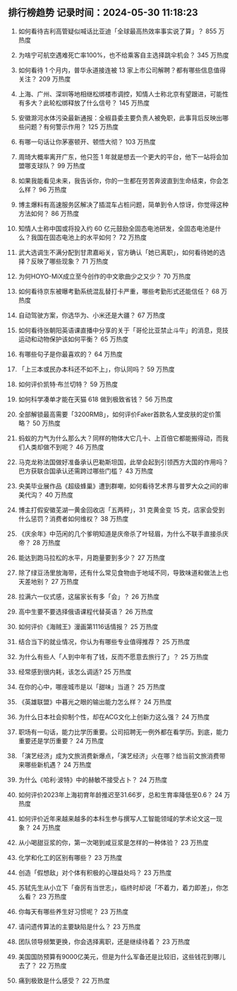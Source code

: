 
## 排行榜趋势 记录时间：2024-05-30 11:18:23
  
  1. 如何看待吉利高管疑似喊话比亚迪「全球最高热效率事实说了算」？ 855 万热度
    
  2. 为啥宁可航空遇难死亡率100%，也不给乘客自主选择跳伞机会？ 345 万热度
    
  3. 如何看待 1 个月内，普华永道接连被 13 家上市公司解聘？都有哪些信息值得关注？ 209 万热度
    
  4. 上海、广州、深圳等地相继松绑楼市调控，知情人士称北京有望跟进，可能性有多大？此轮松绑释放了什么信号？ 145 万热度
    
  5. 安徽滁河水体污染最新通报：全椒县委主要负责人被免职，此事背后反映出哪些问题？有何警示作用？ 125 万热度
    
  6. 有哪一句话让你茅塞顿开、顿悟大彻？ 103 万热度
    
  7. 周琦大概率离开广东，他只签 1 年就是想去一个更大的平台，他下一站将会加盟哪支球队？ 99 万热度
    
  8. 如果我能看见未来，我告诉你，你的一生都在劳苦奔波直到生命结束，你会怎么样？ 96 万热度
    
  9. 博主爆料有高速服务区解决了插混车占桩问题，简单到令人惊讶，你觉得这种方法如何？ 86 万热度
    
  10. 知情人士称中国或将投入约 60 亿元鼓励全固态电池研发，全固态电池是什么？我国在固态电池上的水平如何？ 72 万热度
    
  11. 武大选调生不满分配到甘肃嘉峪关，官方确认「她已离职」，如何看待她的选择？反映了哪些现象？ 71 万热度
    
  12. 为何HOYO-MiX成立至今创作的中文歌曲少之又少？ 70 万热度
    
  13. 如何看待京东被曝考勤系统混乱替打卡严重，哪些考勤形式还能信任？ 68 万热度
    
  14. 自动驾驶方案，你选华为、小米还是大疆？ 67 万热度
    
  15. 如何看待张朝阳英语课直播中分享的关于「哥伦比亚禁止斗牛」的消息，竞技运动和动物保护该如何平衡？ 65 万热度
    
  16. 有哪些句子是你最喜欢的？ 64 万热度
    
  17. 「上三本或民办本科还不如不上」，你认同吗？ 59 万热度
    
  18. 如何评价凯特·布兰切特？ 59 万热度
    
  19. 如何科学凑单才能在天猫 618 做到极致省钱？ 56 万热度
    
  20. 全部解锁最高需要「3200RMB」，如何评价Faker首款名人堂皮肤的定价策略？ 50 万热度
    
  21. 蚂蚁的力气为什么那么大？同样的物体大它几十、上百倍它都能搬得动，而我们人类却做不到呢？ 46 万热度
    
  22. 马克龙称法国做好准备承认巴勒斯坦国，此举会起到引领西方大国的作用吗？巴方获联合国承认还需跨过哪些门槛？ 43 万热度
    
  23. 央美毕业展作品《超级蜂巢》遭到群嘲，如何看待艺术界与普罗大众之间的审美代沟？ 40 万热度
    
  24. 博主打假安徽芜湖一黄金回收店「五两秤」，31 克黄金变 15 克，店家会受到什么惩罚？消费者如何维权？ 38 万热度
    
  25. 《庆余年》中范闲的几个爹明知道是庆帝杀了叶轻眉，为什么不联手直接杀庆帝？ 28 万热度
    
  26. 能达到跑马拉松的水平，月跑量要到多少？ 27 万热度
    
  27. 除了绿豆汤里放海带，还有什么常见食物由于地域不同，导致味道和做法上也天差地别？ 27 万热度
    
  28. 拉满六一仪式感，这届家长有多「会」？ 26 万热度
    
  29. 高中生要不要选择俄语课程代替英语？ 26 万热度
    
  30. 如何评价《海贼王》漫画第1116话情报？ 25 万热度
    
  31. 结合当下的就业情况，你认为有哪些专业值得推荐？ 25 万热度
    
  32. 为什么有些人「人到中年有了钱，反而不愿意去旅行了」？ 25 万热度
    
  33. 经常感到很内耗，该怎么调适? 25 万热度
    
  34. 在你的心中，哪座城市是以「甜味」当道？ 25 万热度
    
  35. 《英雄联盟》中暮光之眼的输出能力怎么样？ 24 万热度
    
  36. 为什么日本社会抑制个性，却在ACG文化上创新力这么强？ 24 万热度
    
  37. 职场有一句话，能力比学历重要。公司招聘无一例外都在看学历。到底，能力重要还是学历重要？ 24 万热度
    
  38. 「演艺经济」成为文旅消费新爆点，「演艺经济」火在哪？给当前文旅消费带来哪些新机遇？ 24 万热度
    
  39. 为什么《哈利·波特》中的赫敏不接受占卜？ 24 万热度
    
  40. 如何评价2023年上海初育年龄推迟至31.66岁，总和生育率降低至0.6？ 24 万热度
    
  41. 如何评价近年来越来越多的本科生参与撰写人工智能领域的学术论文这一现象？ 24 万热度
    
  42. 从小喝甜豆浆的你，第一次喝到咸豆浆是怎样的一种体验？ 23 万热度
    
  43. 化学和化工的区别有哪些？ 23 万热度
    
  44. 创造「假想敌」对个体有积极的心理益处吗？ 23 万热度
    
  45. 苏轼先生从小立下「奋厉有当世志」，临终时却说「不着力，着力即差」，你怎么看？ 23 万热度
    
  46. 你每天有哪些养生好习惯呢？ 23 万热度
    
  47. 请问遗传算法的主要缺陷是什么？ 23 万热度
    
  48. 团队领导频繁更换，你会选择离职，还是继续待着？ 23 万热度
    
  49. 美国国防预算有9000亿美元，但是为什么军备还是比较旧，这些钱花到哪儿去了？ 22 万热度
    
  50. 痛到极致是什么感受？ 22 万热度
    